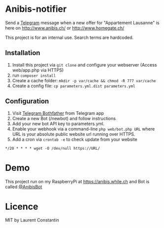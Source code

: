 # Anibis-notifier
Send a [Telegram](https://telegram.org/) message when a new offer for "Appartement Lausanne" is here on <http://www.anibis.ch/> or <http://www.homegate.ch/>

This project is for an internal use. Search terms are hardcoded.

## Installation
1. Install this project via `git clone` and configure your webserver (Access web/app.php via HTTPS)
2. run `composer install`
3. Create a cache folder: `mkdir -p var/cache && chmod -R 777 var/cache`
4. Create a config file: `cp parameters.yml.dist parameters.yml`

## Configuration
1. Visit [Telegram Bothfather](https://telegram.me/BotFather) from Telegram app
2. Create a new Bot (/newbot) and follow instructions
3. Add your new bot API key to parameters.yml.
4. Enable your webhook via a command-line `php web/bot.php URL` where URL is your absolute public website url running over HTTPS.
5. Add a cron via `crontab -e` to check update from your website 
   
```*/20 * * * * wget -O /dev/null https://URL/```

# Demo
This project run on my RaspberryPi at <https://anibis.while.ch> and Bot is called [@AnibisBot](https://telegram.me/AnibisBot)

# Licence
MIT by Laurent Constantin
